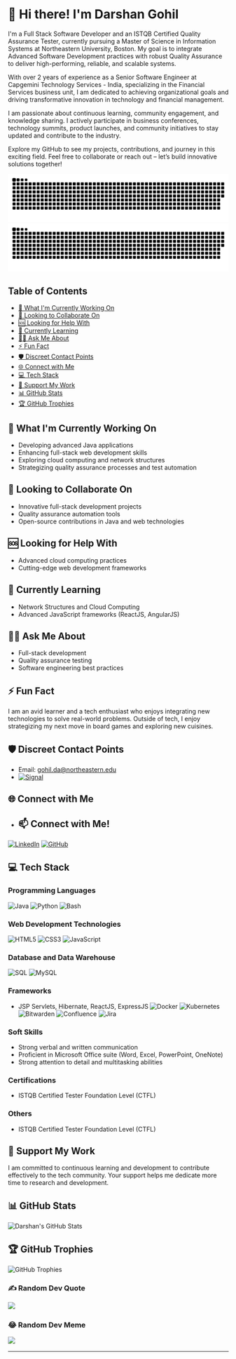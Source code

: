 # 👋 Hi there! I'm Darshan Gohil

I'm a Full Stack Software Developer and an ISTQB Certified Quality Assurance Tester, currently pursuing a Master of Science in Information Systems at Northeastern University, Boston. My goal is to integrate Advanced Software Development practices with robust Quality Assurance to deliver high-performing, reliable, and scalable systems.

With over 2 years of experience as a Senior Software Engineer at Capgemini Technology Services - India, specializing in the Financial Services business unit, I am dedicated to achieving organizational goals and driving transformative innovation in technology and financial management.

I am passionate about continuous learning, community engagement, and knowledge sharing. I actively participate in business conferences, technology summits, product launches, and community initiatives to stay updated and contribute to the industry.

Explore my GitHub to see my projects, contributions, and journey in this exciting field. Feel free to collaborate or reach out – let’s build innovative solutions together!

 
 ![github contribution grid snake animation](https://raw.githubusercontent.com/AkshatRastogi-1nC0re/AkshatRastogi-1nC0re/output/github-contribution-grid-snake-sissa.svg#gh-dark-mode-only)
![github contribution grid snake animation](https://raw.githubusercontent.com/AkshatRastogi-1nC0re/AkshatRastogi-1nC0re/output/github-contribution-grid-snake-sissa-white.svg#gh-light-mode-only)
  
## Table of Contents
- [🔭 What I'm Currently Working On](#-what-im-currently-working-on)
- [🤝 Looking to Collaborate On](#-looking-to-collaborate-on)
- [🆘 Looking for Help With](#-looking-for-help-with)
- [🌱 Currently Learning](#-currently-learning)
- [🙋‍♂️ Ask Me About](#️-ask-me-about)
- [⚡ Fun Fact](#-fun-fact)
- [🛡️ Discreet Contact Points](#️-discreet-contact-points)
- [🌐 Connect with Me](#-connect-with-me)
- [💻 Tech Stack](#-tech-stack)
- [💖 Support My Work](#-support-my-work)
- [📊 GitHub Stats](#-github-stats)
- [🏆 GitHub Trophies](#-github-trophies)

## 🔭 What I'm Currently Working On

- Developing advanced Java applications
- Enhancing full-stack web development skills
- Exploring cloud computing and network structures
- Strategizing quality assurance processes and test automation

## 🤝 Looking to Collaborate On

- Innovative full-stack development projects
- Quality assurance automation tools
- Open-source contributions in Java and web technologies

## 🆘 Looking for Help With

- Advanced cloud computing practices
- Cutting-edge web development frameworks

## 🌱 Currently Learning

- Network Structures and Cloud Computing
- Advanced JavaScript frameworks (ReactJS, AngularJS)

## 🙋‍♂️ Ask Me About

- Full-stack development
- Quality assurance testing
- Software engineering best practices

## ⚡ Fun Fact

I am an avid learner and a tech enthusiast who enjoys integrating new technologies to solve real-world problems. Outside of tech, I enjoy strategizing my next move in board games and exploring new cuisines.

## 🛡️ Discreet Contact Points

- Email: gohil.da@northeastern.edu
- [![Signal](https://img.shields.io/badge/Signal-%23039BE5.svg?style=for-the-badge&logo=Signal&logoColor=white)](https://signal.me/#eu/SAKztkX6uo7eTJY0wsMgn4xpszx-ImV0sfpfUTuTyib0VrvBJaBHsIosECUCW0XS)

## 🌐 Connect with Me

- ## **📫 Connect with Me!**
[![LinkedIn](https://img.shields.io/badge/LinkedIn-%230077B5.svg?logo=linkedin&logoColor=white)](https://linkedin.com/darshangohil)
[![GitHub](https://img.shields.io/badge/GitHub-%23121011.svg?logo=github&logoColor=white)](https://github.com/da-gohil)


## 💻 Tech Stack

### Programming Languages
![Java](https://img.shields.io/badge/java-%23ED8B00.svg?style=for-the-badge&logo=openjdk&logoColor=white)
![Python](https://img.shields.io/badge/python-3670A0?style=for-the-badge&logo=python&logoColor=ffdd54)
![Bash](https://img.shields.io/badge/bash-%23121011.svg?style=for-the-badge&logo=gnu-bash&logoColor=white)

### Web Development Technologies
![HTML5](https://img.shields.io/badge/html5-%23E34F26.svg?style=for-the-badge&logo=html5&logoColor=white)
![CSS3](https://img.shields.io/badge/css3-%231572B6.svg?style=for-the-badge&logo=css3&logoColor=white)
![JavaScript](https://img.shields.io/badge/javascript-%23323330.svg?style=for-the-badge&logo=javascript&logoColor=%23F7DF1E)

### Database and Data Warehouse
![SQL](https://img.shields.io/badge/SQL-%23CC2927.svg?style=for-the-badge&logo=sql&logoColor=white)
![MySQL](https://img.shields.io/badge/mysql-%2300000f.svg?style=for-the-badge&logo=mysql&logoColor=white)

### Frameworks
- JSP Servlets, Hibernate, ReactJS, ExpressJS
![Docker](https://img.shields.io/badge/docker-%230db7ed.svg?style=for-the-badge&logo=docker&logoColor=white)
![Kubernetes](https://img.shields.io/badge/kubernetes-%23326ce5.svg?style=for-the-badge&logo=kubernetes&logoColor=white)
![Bitwarden](https://img.shields.io/badge/bitwarden-%23175DDC.svg?style=for-the-badge&logo=bitwarden&logoColor=white)
![Confluence](https://img.shields.io/badge/confluence-%23172BF4.svg?style=for-the-badge&logo=confluence&logoColor=white)
![Jira](https://img.shields.io/badge/jira-%230A0FFF.svg?style=for-the-badge&logo=jira&logoColor=white)

### Soft Skills
- Strong verbal and written communication
- Proficient in Microsoft Office suite (Word, Excel, PowerPoint, OneNote)
- Strong attention to detail and multitasking abilities

### Certifications
- ISTQB Certified Tester Foundation Level (CTFL)

### Others
- ISTQB Certified Tester Foundation Level (CTFL)

## 💖 Support My Work

I am committed to continuous learning and development to contribute effectively to the tech community. Your support helps me dedicate more time to research and development.

## 📊 GitHub Stats

![Darshan's GitHub Stats](https://github-readme-stats.vercel.app/api?username=da-gohil&show_icons=true&theme=radical)

## 🏆 GitHub Trophies

![GitHub Trophies](https://github-profile-trophy.vercel.app/?username=da-gohil&theme=radical)

### ✍️ Random Dev Quote
![](https://quotes-github-readme.vercel.app/api?type=horizontal&theme=radical)

### 😂 Random Dev Meme
<img src='https://www.memedroid.com/memes/tag/programming' style="height: 400px;"/>

---

